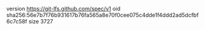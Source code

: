 version https://git-lfs.github.com/spec/v1
oid sha256:56e7b7f76b931617b76fa565a8e70f0cee075c4dde1f4ddd2ad5dcfbf6c7c58f
size 3727
